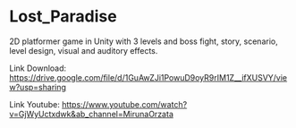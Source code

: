 # Lost_Paradise
2D platformer game in Unity with 3 levels and boss fight, story, scenario, level design, visual and auditory effects.

Link Download: https://drive.google.com/file/d/1GuAwZJi1PowuD9oyR9rIM1Z__ifXUSVY/view?usp=sharing

Link Youtube: https://www.youtube.com/watch?v=GjWyUctxdwk&ab_channel=MirunaOrzata
